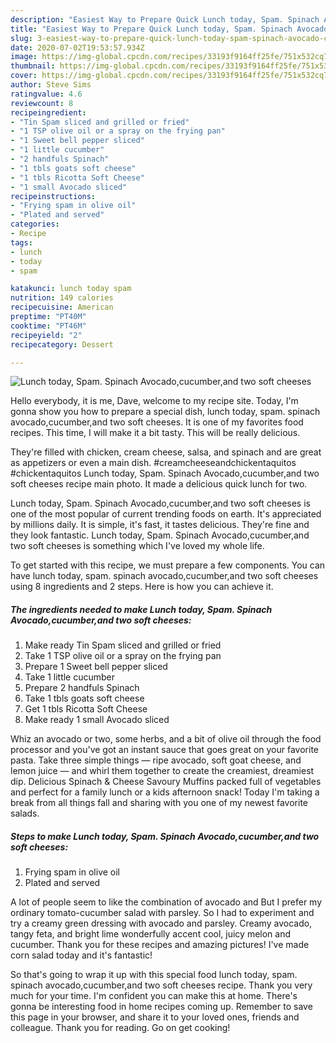 ```yaml
---
description: "Easiest Way to Prepare Quick Lunch today, Spam. Spinach Avocado,cucumber,and two soft cheeses"
title: "Easiest Way to Prepare Quick Lunch today, Spam. Spinach Avocado,cucumber,and two soft cheeses"
slug: 3-easiest-way-to-prepare-quick-lunch-today-spam-spinach-avocado-cucumber-and-two-soft-cheeses
date: 2020-07-02T19:53:57.934Z
image: https://img-global.cpcdn.com/recipes/33193f9164ff25fe/751x532cq70/lunch-today-spam-spinach-avocadocucumberand-two-soft-cheeses-recipe-main-photo.jpg
thumbnail: https://img-global.cpcdn.com/recipes/33193f9164ff25fe/751x532cq70/lunch-today-spam-spinach-avocadocucumberand-two-soft-cheeses-recipe-main-photo.jpg
cover: https://img-global.cpcdn.com/recipes/33193f9164ff25fe/751x532cq70/lunch-today-spam-spinach-avocadocucumberand-two-soft-cheeses-recipe-main-photo.jpg
author: Steve Sims
ratingvalue: 4.6
reviewcount: 8
recipeingredient:
- "Tin Spam sliced and grilled or fried"
- "1 TSP olive oil or a spray on the frying pan"
- "1 Sweet bell pepper sliced"
- "1 little cucumber"
- "2 handfuls Spinach"
- "1 tbls goats soft cheese"
- "1 tbls Ricotta Soft Cheese"
- "1 small Avocado sliced"
recipeinstructions:
- "Frying spam in olive oil"
- "Plated and served"
categories:
- Recipe
tags:
- lunch
- today
- spam

katakunci: lunch today spam 
nutrition: 149 calories
recipecuisine: American
preptime: "PT40M"
cooktime: "PT46M"
recipeyield: "2"
recipecategory: Dessert

---
```



![Lunch today, Spam. Spinach Avocado,cucumber,and two soft cheeses](https://img-global.cpcdn.com/recipes/33193f9164ff25fe/751x532cq70/lunch-today-spam-spinach-avocadocucumberand-two-soft-cheeses-recipe-main-photo.jpg)

Hello everybody, it is me, Dave, welcome to my recipe site. Today, I'm gonna show you how to prepare a special dish, lunch today, spam. spinach avocado,cucumber,and two soft cheeses. It is one of my favorites food recipes. This time, I will make it a bit tasty. This will be really delicious.

They&#39;re filled with chicken, cream cheese, salsa, and spinach and are great as appetizers or even a main dish. #creamcheeseandchickentaquitos #chickentaquitos Lunch today, Spam. Spinach Avocado,cucumber,and two soft cheeses recipe main photo. It made a delicious quick lunch for two.

Lunch today, Spam. Spinach Avocado,cucumber,and two soft cheeses is one of the most popular of current trending foods on earth. It's appreciated by millions daily. It is simple, it's fast, it tastes delicious. They're fine and they look fantastic. Lunch today, Spam. Spinach Avocado,cucumber,and two soft cheeses is something which I've loved my whole life.


To get started with this recipe, we must prepare a few components. You can have lunch today, spam. spinach avocado,cucumber,and two soft cheeses using 8 ingredients and 2 steps. Here is how you can achieve it.

<!--inarticleads1-->

##### The ingredients needed to make Lunch today, Spam. Spinach Avocado,cucumber,and two soft cheeses:

1. Make ready Tin Spam sliced and grilled or fried
1. Take 1 TSP olive oil or a spray on the frying pan
1. Prepare 1 Sweet bell pepper sliced
1. Take 1 little cucumber
1. Prepare 2 handfuls Spinach
1. Take 1 tbls goats soft cheese
1. Get 1 tbls Ricotta Soft Cheese
1. Make ready 1 small Avocado sliced


Whiz an avocado or two, some herbs, and a bit of olive oil through the food processor and you&#39;ve got an instant sauce that goes great on your favorite pasta. Take three simple things — ripe avocado, soft goat cheese, and lemon juice — and whirl them together to create the creamiest, dreamiest dip. Delicious Spinach &amp; Cheese Savoury Muffins packed full of vegetables and perfect for a family lunch or a kids afternoon snack! Today I&#39;m taking a break from all things fall and sharing with you one of my newest favorite salads. 

<!--inarticleads2-->

##### Steps to make Lunch today, Spam. Spinach Avocado,cucumber,and two soft cheeses:

1. Frying spam in olive oil
1. Plated and served


A lot of people seem to like the combination of avocado and But I prefer my ordinary tomato-cucumber salad with parsley. So I had to experiment and try a creamy green dressing with avocado and parsley. Creamy avocado, tangy feta, and bright lime wonderfully accent cool, juicy melon and cucumber. Thank you for these recipes and amazing pictures! I&#39;ve made corn salad today and it&#39;s fantastic! 

So that's going to wrap it up with this special food lunch today, spam. spinach avocado,cucumber,and two soft cheeses recipe. Thank you very much for your time. I'm confident you can make this at home. There's gonna be interesting food in home recipes coming up. Remember to save this page in your browser, and share it to your loved ones, friends and colleague. Thank you for reading. Go on get cooking!
